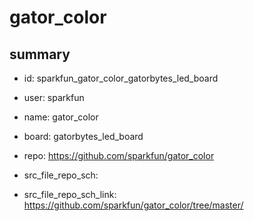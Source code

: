 # gator_color
 
## summary 
* id: sparkfun_gator_color_gatorbytes_led_board
* user: sparkfun
* name: gator_color
* board: gatorbytes_led_board
* repo: https://github.com/sparkfun/gator_color



* src_file_repo_sch: 
* src_file_repo_sch_link: https://github.com/sparkfun/gator_color/tree/master/




